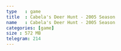 ```yaml
---
type   : game
title  : Cabela's Deer Hunt - 2005 Season
name   : Cabela's Deer Hunt - 2005 Season
categories: [game]
size : 572 MB
telegram: 214
---
```



